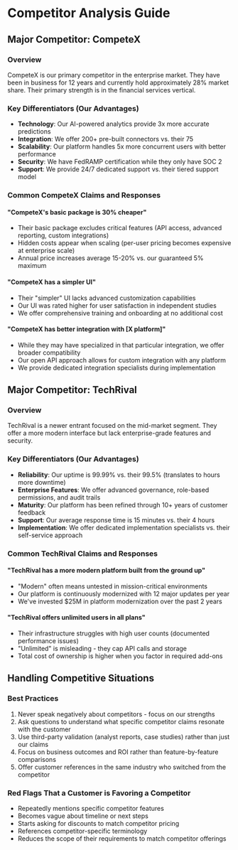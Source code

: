 # Competitor Analysis Guide

## Major Competitor: CompeteX

### Overview
CompeteX is our primary competitor in the enterprise market. They have been in business for 12 years and currently hold approximately 28% market share. Their primary strength is in the financial services vertical.

### Key Differentiators (Our Advantages)
- **Technology**: Our AI-powered analytics provide 3x more accurate predictions
- **Integration**: We offer 200+ pre-built connectors vs. their 75
- **Scalability**: Our platform handles 5x more concurrent users with better performance
- **Security**: We have FedRAMP certification while they only have SOC 2
- **Support**: We provide 24/7 dedicated support vs. their tiered support model

### Common CompeteX Claims and Responses

#### "CompeteX's basic package is 30% cheaper"
- Their basic package excludes critical features (API access, advanced reporting, custom integrations)
- Hidden costs appear when scaling (per-user pricing becomes expensive at enterprise scale)
- Annual price increases average 15-20% vs. our guaranteed 5% maximum

#### "CompeteX has a simpler UI"
- Their "simpler" UI lacks advanced customization capabilities
- Our UI was rated higher for user satisfaction in independent studies
- We offer comprehensive training and onboarding at no additional cost

#### "CompeteX has better integration with [X platform]"
- While they may have specialized in that particular integration, we offer broader compatibility
- Our open API approach allows for custom integration with any platform
- We provide dedicated integration specialists during implementation

## Major Competitor: TechRival

### Overview
TechRival is a newer entrant focused on the mid-market segment. They offer a more modern interface but lack enterprise-grade features and security.

### Key Differentiators (Our Advantages)
- **Reliability**: Our uptime is 99.99% vs. their 99.5% (translates to hours more downtime)
- **Enterprise Features**: We offer advanced governance, role-based permissions, and audit trails
- **Maturity**: Our platform has been refined through 10+ years of customer feedback
- **Support**: Our average response time is 15 minutes vs. their 4 hours
- **Implementation**: We offer dedicated implementation specialists vs. their self-service approach

### Common TechRival Claims and Responses

#### "TechRival has a more modern platform built from the ground up"
- "Modern" often means untested in mission-critical environments
- Our platform is continuously modernized with 12 major updates per year
- We've invested $25M in platform modernization over the past 2 years

#### "TechRival offers unlimited users in all plans"
- Their infrastructure struggles with high user counts (documented performance issues)
- "Unlimited" is misleading - they cap API calls and storage
- Total cost of ownership is higher when you factor in required add-ons

## Handling Competitive Situations

### Best Practices
1. Never speak negatively about competitors - focus on our strengths
2. Ask questions to understand what specific competitor claims resonate with the customer
3. Use third-party validation (analyst reports, case studies) rather than just our claims
4. Focus on business outcomes and ROI rather than feature-by-feature comparisons
5. Offer customer references in the same industry who switched from the competitor

### Red Flags That a Customer is Favoring a Competitor
- Repeatedly mentions specific competitor features
- Becomes vague about timeline or next steps
- Starts asking for discounts to match competitor pricing
- References competitor-specific terminology
- Reduces the scope of their requirements to match competitor offerings
